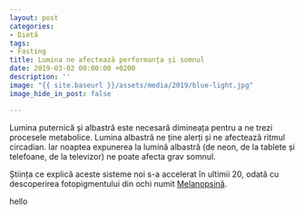 ```yaml
---
layout: post
categories:
- Dietă
tags:
- Fasting
title: Lumina ne afectează performanța și somnul
date: 2019-03-02 00:00:00 +0200
description: ''
image: "{{ site.baseurl }}/assets/media/2019/blue-light.jpg"
image_hide_in_post: false

---
```

<p class="intro"><span class="dropcap">L</span>umina puternică și albastră este necesară dimineața pentru a ne trezi procesele metabolice. Lumina albastră ne ține alerți și ne afectează ritmul circadian. Iar noaptea expunerea la lumină albastră (de neon, de la tablete și telefoane, de la televizor) ne poate afecta grav somnul.</p>

Știința ce explică aceste sisteme noi s-a accelerat în ultimii 20, odată cu descoperirea fotopigmentului din ochi numit [Melanopsină](https://en.wikipedia.org/wiki/Melanopsin).

hello